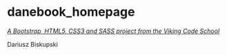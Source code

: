 # danebook_homepage

*[A Bootstrap, HTML5, CSS3 and SASS project from the Viking Code School](http://www.vikingcodeschool.com)*

Dariusz Biskupski